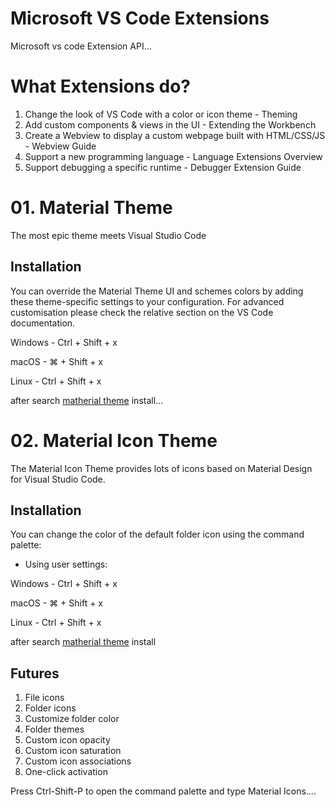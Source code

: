 # Microsoft VS Code Extensions 

Microsoft vs code Extension API...

# What Extensions do?

1. Change the look of VS Code with a color or icon theme - Theming
2. Add custom components & views in the UI - Extending the Workbench
3. Create a Webview to display a custom webpage built with HTML/CSS/JS - Webview Guide
4. Support a new programming language - Language Extensions Overview
5. Support debugging a specific runtime - Debugger Extension Guide

# 01. Material Theme

The most epic theme meets Visual Studio Code

<h2>Installation</h2>

You can override the Material Theme UI and schemes colors by adding these theme-specific settings to your configuration. For advanced customisation please check the relative section on the VS Code documentation.

<p>Windows - Ctrl + Shift + x</p>
<p>macOS - ⌘ + Shift + x</p>
<p>Linux - Ctrl + Shift + x</p>

after search <a href="https://marketplace.visualstudio.com/items?itemName=Equinusocio.vsc-material-theme">matherial theme</a> install...

# 02. Material Icon Theme

The Material Icon Theme provides lots of icons based on Material Design for Visual Studio Code.

<h2>Installation</h2>

You can change the color of the default folder icon using the command palette:
- Using user settings:

<p>Windows - Ctrl + Shift + x</p>
<p>macOS - ⌘ + Shift + x</p>
<p>Linux - Ctrl + Shift + x</p>

after search <a href="https://marketplace.visualstudio.com/items?itemName=PKief.material-icon-theme">matherial theme</a> install

<h2>Futures</h2>

1. File icons
2. Folder icons
3. Customize folder color
4. Folder themes
5. Custom icon opacity
6. Custom icon saturation
7. Custom icon associations
6. One-click activation

Press Ctrl-Shift-P to open the command palette and type Material Icons....


